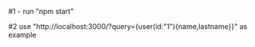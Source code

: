 #1 - run "npm start"

#2 use "http://localhost:3000/?query={user(id:"1"){name,lastname}}" as example
